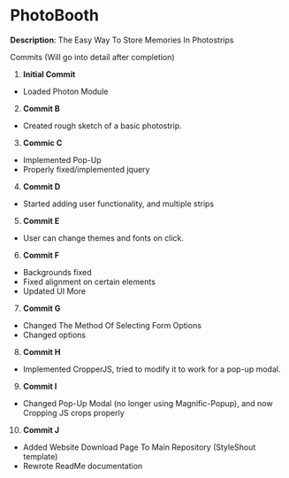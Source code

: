 # PhotoBooth
__Description__: The Easy Way To Store Memories In Photostrips


Commits (Will go into detail after completion)
1. __Initial Commit__
- Loaded Photon Module
2. __Commit B__
- Created rough sketch of a basic photostrip.
3. __Commic C__
- Implemented Pop-Up
- Properly fixed/implemented jquery
4. __Commit D__
- Started adding user functionality, and multiple strips
5. __Commit E__
- User can change themes and fonts on click.
6. __Commit F__
- Backgrounds fixed
- Fixed alignment on certain elements
- Updated UI More
7. __Commit G__
- Changed The Method Of Selecting Form Options
- Changed options
8. __Commit H__
- Implemented CropperJS, tried to modify it to work for a pop-up modal.
9. __Commit I__
- Changed Pop-Up Modal (no longer using Magnific-Popup), and now Cropping JS crops properly
10. __Commit J__
- Added Website Download Page To Main Repository (StyleShout template)
- Rewrote ReadMe documentation
